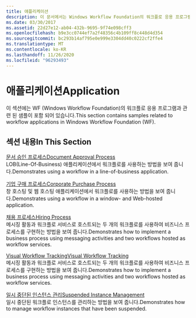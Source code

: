 ```yaml
---
title: 애플리케이션
description: 이 문서에서는 Windows Workflow Foundation의 워크플로 응용 프로그램에 대 한 자세한 절차를 참조 하세요.
ms.date: 03/30/2017
ms.assetid: 22d27e12-ab04-432b-9695-9f74e098cff3
ms.openlocfilehash: b9e3cc0744ef7a2f48356c4b109ff8c448d4d354
ms.sourcegitcommit: bc293b14af795e0e999e3304dd40c0222cf2ffe4
ms.translationtype: MT
ms.contentlocale: ko-KR
ms.lasthandoff: 11/26/2020
ms.locfileid: "96293493"
---
```

# <a name="application"></a><span data-ttu-id="54d2d-103">애플리케이션</span><span class="sxs-lookup"><span data-stu-id="54d2d-103">Application</span></span>

<span data-ttu-id="54d2d-104">이 섹션에는 WF (Windows Workflow Foundation)의 워크플로 응용 프로그램과 관련 된 샘플이 포함 되어 있습니다.</span><span class="sxs-lookup"><span data-stu-id="54d2d-104">This section contains samples related to workflow applications in Windows Workflow Foundation (WF).</span></span>  
  
## <a name="in-this-section"></a><span data-ttu-id="54d2d-105">섹션 내용</span><span class="sxs-lookup"><span data-stu-id="54d2d-105">In This Section</span></span>  

 [<span data-ttu-id="54d2d-106">문서 승인 프로세스</span><span class="sxs-lookup"><span data-stu-id="54d2d-106">Document Approval Process</span></span>](document-approval-process.md)  
 <span data-ttu-id="54d2d-107">LOB(Line-Of-Business) 애플리케이션에서 워크플로를 사용하는 방법을 보여 줍니다.</span><span class="sxs-lookup"><span data-stu-id="54d2d-107">Demonstrates using a workflow in a line-of-business application.</span></span>  
  
 [<span data-ttu-id="54d2d-108">기업 구매 프로세스</span><span class="sxs-lookup"><span data-stu-id="54d2d-108">Corporate Purchase Process</span></span>](corporate-purchase-process.md)  
 <span data-ttu-id="54d2d-109">창 호스팅 및 웹 호스팅 애플리케이션에서 워크플로를 사용하는 방법을 보여 줍니다.</span><span class="sxs-lookup"><span data-stu-id="54d2d-109">Demonstrates using a workflow in a window- and Web-hosted application.</span></span>  
  
 [<span data-ttu-id="54d2d-110">채용 프로세스</span><span class="sxs-lookup"><span data-stu-id="54d2d-110">Hiring Process</span></span>](hiring-process.md)  
 <span data-ttu-id="54d2d-111">메시징 활동과 워크플로 서비스로 호스트되는 두 개의 워크플로를 사용하여 비즈니스 프로세스를 구현하는 방법을 보여 줍니다.</span><span class="sxs-lookup"><span data-stu-id="54d2d-111">Demonstrates how to implement a business process using messaging activities and two workflows hosted as workflow services.</span></span>  
  
 [<span data-ttu-id="54d2d-112">Visual Workflow Tracking</span><span class="sxs-lookup"><span data-stu-id="54d2d-112">Visual Workflow Tracking</span></span>](visual-workflow-tracking.md)  
 <span data-ttu-id="54d2d-113">메시징 활동과 워크플로 서비스로 호스트되는 두 개의 워크플로를 사용하여 비즈니스 프로세스를 구현하는 방법을 보여 줍니다.</span><span class="sxs-lookup"><span data-stu-id="54d2d-113">Demonstrates how to implement a business process using messaging activities and two workflows hosted as workflow services.</span></span>  
  
 [<span data-ttu-id="54d2d-114">일시 중단된 인스턴스 관리</span><span class="sxs-lookup"><span data-stu-id="54d2d-114">Suspended Instance Management</span></span>](suspended-instance-management.md)  
 <span data-ttu-id="54d2d-115">일시 중단된 워크플로 인스턴스를 관리하는 방법을 보여 줍니다.</span><span class="sxs-lookup"><span data-stu-id="54d2d-115">Demonstrates how to manage workflow instances that have been suspended.</span></span>
